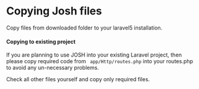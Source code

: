 # Copying Josh files
Copy files from downloaded folder to your laravel5 installation.

#### Copying to existing project
If you are planning to use JOSH into your existing Laravel project, then please copy required code from ```
app/Http/routes.php```
 into your routes.php to avoid any un-necessary problems.

Check all other files yourself and copy only required files.

